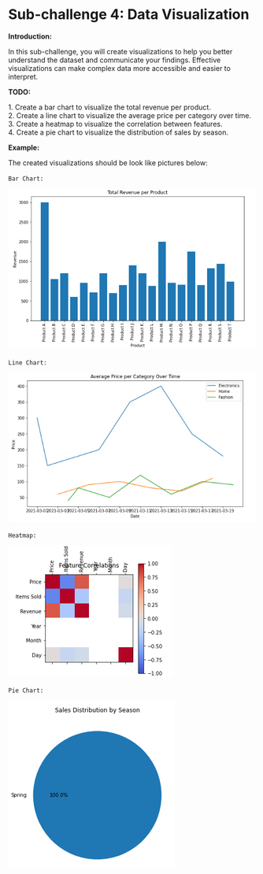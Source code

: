 # Sub-challenge 4: Data Visualization
**Introduction:**
<p>
    In this sub-challenge, you will create visualizations to help you better understand the dataset and communicate your findings. Effective visualizations can make complex data more accessible and easier to interpret.
</p>

**TODO:**
<p>
    1. Create a bar chart to visualize the total revenue per product.<br>
    2. Create a line chart to visualize the average price per category over time.<br>
    3. Create a heatmap to visualize the correlation between features.<br>
    4. Create a pie chart to visualize the distribution of sales by season.<br>
</p>

**Example:**
<p>
    The created visualizations should be look like pictures below:
</p>

`Bar Chart:`

![example_image_Data_Visualization_Revenue](assets/step4_revenue.png)

`Line Chart:`

![example_image_Data_Visualization_price](assets/step4_price.png)


`Heatmap:`

![example_image_Data_Visualization_feature](assets/step4_feature.png)


`Pie Chart:`

![example_image_Data_Visualization_season](assets/step4_season.png)

